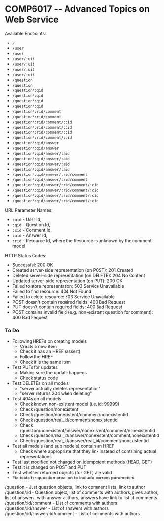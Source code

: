 COMP6017 -- Advanced Topics on Web Service
==========================================

Available Endpoints:

 - `/`
 - `/user`
 - `/user`
 - `/user/:uid`
 - `/user/:uid`
 - `/user/:uid`
 - `/user/:uid`
 - `/question`
 - `/question`
 - `/question/:qid`
 - `/question/:qid`
 - `/question/:qid`
 - `/question/:qid`
 - `/question/:rid/comment`
 - `/question/:rid/comment`
 - `/question/:rid/comment/:cid`
 - `/question/:rid/comment/:cid`
 - `/question/:rid/comment/:cid`
 - `/question/:rid/comment/:cid`
 - `/question/:qid/answer`
 - `/question/:qid/answer`
 - `/question/:qid/answer/:aid`
 - `/question/:qid/answer/:aid`
 - `/question/:qid/answer/:aid`
 - `/question/:qid/answer/:aid`
 - `/question/:qid/answer/:rid/comment`
 - `/question/:qid/answer/:rid/comment`
 - `/question/:qid/answer/:rid/comment/:cid`
 - `/question/:qid/answer/:rid/comment/:cid`
 - `/question/:qid/answer/:rid/comment/:cid`
 - `/question/:qid/answer/:rid/comment/:cid`

URL Parameter Names:

 - `:uid` - User Id,
 - `:qid` - Question Id,
 - `:cid` - Comment Id,
 - `:aid` - Answer Id,
 - `:rid` - Resource Id, where the Resource is unknown by the comment model

HTTP Status Codes:

 - Successful: 200 OK
 - Created server-side representation (on POST): 201 Created
 - Deleted server-side representation (on DELETE): 204 No Content
 - Updated server-side representation (on PUT): 200 OK
 - Failed to store representation: 503 Service Unavailable
 - Failed to find resource: 404 Not Found
 - Failed to delete resource: 503 Service Unavailable
 - POST doesn't contain required fields: 400 Bad Request
 - PUT doesn't contain required fields: 400 Bad Request
 - POST contains invalid field (e.g. non-existent question for comment): 400 Bad Request


### To Do

 - Following HREFs on creating models
   - Create a new item
   - Check it has an HREF (assert)
   - Follow the HREF
   - Check it is the same item
 - Test PUTs for updates
   - Making sure the update happens
   - Check status code
 - Test DELETEs on all models
   - "server actually deletes representation"
   - "server returns 204 when deleting"
 - Test 404s on all models
   - Check known non-existent model (i.e. id: 99999)
   - Check /question/nonexistent
   - Check /question/nonexistent/comment/nonexistentid
   - Check /question/real_id/comment/nonexistentid
   - Check /question/nonexistent/answer/nonexistent/comment/nonexistentid
   - Check /question/real_id/answer/nonexistent/comment/nonexistentid
   - Check /question/real_id/answer/real_id/comment/nonexistentid
 - Test all models (and sub models) contain an HREF
   - Check where appropriate that they link instead of containing actual representations
 - Test last modified not changed on idempotent methods (HEAD, GET)
 - Test it is changed on POST and PUT
 - Test whether returned objects (for GET) are valid
 - Fix tests for question creation to include correct parameters

 /question
 	- Just question objects, link to comment lists, link to author
 /question/:id
 	- Question object, list of comments with authors, gives author, list of answers, with answer authors, answers have link to list of comments.
 /question/:id/comment
 	- List of comments with authors
 /question/:id/answer
 	- List of answers with authors
 /question/:id/answer/:id/comment
 	- List of comments with authors
